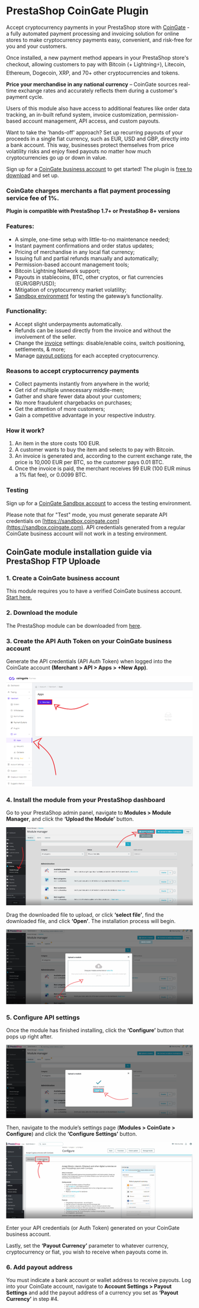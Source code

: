 # PrestaShop CoinGate Plugin

Accept cryptocurrency payments in your PrestaShop store with [CoinGate](https://coingate.com/) - a fully automated payment processing and invoicing solution for online stores to make cryptocurrency payments easy, convenient, and risk-free for you and your customers.

Once installed, a new payment method appears in your PrestaShop store's checkout, allowing customers to pay with Bitcoin (+ Lightning⚡), Litecoin, Ethereum, Dogecoin, XRP, and 70+ other cryptocurrencies and tokens.

**Price your merchandise in any national currency** – CoinGate sources real-time exchange rates and accurately reflects them during a customer's payment cycle.

Users of this module also have access to additional features like order data tracking, an in-built refund system, invoice customization, permission-based account management, API access, and custom payouts.

Want to take the 'hands-off' approach? Set up recurring payouts of your proceeds in a single fiat currency, such as EUR, USD and GBP, directly into a bank account. This way, businesses protect themselves from price volatility risks and enjoy fixed payouts no matter how much cryptocurrencies go up or down in value.

Sign up for a [CoinGate business account](https://dashboard.coingate.com/register) to get started! The plugin is [free to download](https://github.com/coingate/prestashop-plugin/releases) and set up.


### CoinGate charges merchants a flat payment processing service fee of 1%.

**Plugin is compatible with PrestaShop 1.7+ or PrestaShop 8+ versions**

### Features:
* A simple, one-time setup with little-to-no maintenance needed;
* Instant payment confirmations and order status updates;
* Pricing of merchandise in any local fiat currency;
* Issuing full and partial refunds manually and automatically;
* Permission-based account management tools;
* Bitcoin Lightning Network support;
* Payouts in stablecoins, BTC, other cryptos, or fiat currencies (EUR/GBP/USD);
* Mitigation of cryptocurrency market volatility;
* [Sandbox environment](https://sandbox.coingate.com)  for testing the gateway’s functionality.

### Functionality:
* Accept slight underpayments automatically.
* Refunds can be issued directly from the invoice and without the involvement of the seller.
* Change the [invoice](https://coingate.com/blog/post/how-to-customize-merchants-invoice-guide) settings: disable/enable coins, switch positioning, settlements, & more;
* Manage [payout options](https://coingate.com/blog/post/payouts-fiat-settlements) for each accepted cryptocurrency.

###  Reasons to accept cryptocurrency payments
* Collect payments instantly from anywhere in the world;
* Get rid of multiple unnecessary middle-men;
* Gather and share fewer data about your customers;
* No more fraudulent chargebacks on purchases;
* Get the attention of more customers;
* Gain a competitive advantage in your respective industry.


### How it work?
1. An item in the store costs 100 EUR.
2. A customer wants to buy the item and selects to pay with Bitcoin.
3. An invoice is generated and, according to the current exchange rate, the price is 10,000 EUR per BTC, so the customer pays 0.01 BTC.
4. Once the invoice is paid, the merchant receives 99 EUR (100 EUR minus a 1% flat fee), or 0.0099 BTC.

### Testing

Sign up for a [CoinGate Sandbox account](https://sandbox.coingate.com) to access the testing environment.

Please note that for "Test" mode, you must generate separate API credentials on [https://sandbox.coingate.com](https://sandbox.coingate.com). API credentials generated from a regular CoinGate business account will not work in a testing environment.

## CoinGate module installation guide via PrestaShop FTP Uploade

### 1. Create a CoinGate business account

This module requires you to have a verified CoinGate business account. [Start here.](https://dashboard.coingate.com/register)

### 2. Download the module
The PrestaShop module can be downloaded from [here](https://github.com/coingate/prestashop-plugin/releases).

### 3. Create the API Auth Token on your CoinGate business account

Generate the API credentials (API Auth Token) when logged into the CoinGate account **(Merchant > API > Apps > +New App)**.

![Screenshot](./images/new-app.png)

### 4. Install the module from your PrestaShop dashboard

Go to your PrestaShop admin panel, navigate to **Modules > Module Manager**, and click the **‘Upload the Module’** button.

![Screenshot](./images/prestashop1.png)

Drag the downloaded file to upload, or click **‘select file’**, find the downloaded file, and click **‘Open’**. The installation process will begin.

![Screenshot](./images/prestashop2.png)


### 5. Configure API settings
Once the module has finished installing, click the **‘Configure’** button that pops up right after.

![Screenshot](./images/prestashop3.png)

Then, navigate to the module’s settings page (**Modules > CoinGate > Configure**) and click the **‘Configure Settings’** button. 

![Screenshot](./images/prestashop4.png)

Enter your API credentials (or Auth Token) generated on your CoinGate business account. 

Lastly, set the **‘Payout Currency’** parameter to whatever currency, cryptocurrency or fiat, you wish to receive when payouts come in.

### 6. Add payout address
You must indicate a bank account or wallet address to receive payouts. Log into your CoinGate account, navigate to **Account Settings > Payout Settings** and add the payout address of a currency you set as **‘Payout Currency’** in step #4.